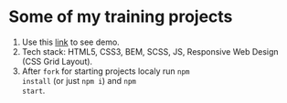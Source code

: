 # Some of my training projects
1. Use this [link](https://anton-kulchytskyi.github.io/portfolio_landing_miami_congo_kings/) to see demo.
1. Tech stack: HTML5, CSS3, BEM, SCSS, JS, Responsive Web Design (CSS Grid Layout).
1. After <code>fork</code> for starting projects localy run <code>npm install</code> (or just <code>npm i</code>) and <code>npm start</code>.
